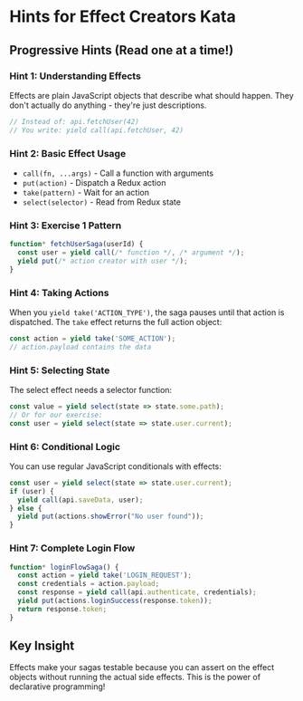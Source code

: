 # Hints for Effect Creators Kata

## Progressive Hints (Read one at a time!)

### Hint 1: Understanding Effects
Effects are plain JavaScript objects that describe what should happen. They don't actually do anything - they're just descriptions.

```javascript
// Instead of: api.fetchUser(42)
// You write: yield call(api.fetchUser, 42)
```

### Hint 2: Basic Effect Usage
- `call(fn, ...args)` - Call a function with arguments
- `put(action)` - Dispatch a Redux action
- `take(pattern)` - Wait for an action
- `select(selector)` - Read from Redux state

### Hint 3: Exercise 1 Pattern
```javascript
function* fetchUserSaga(userId) {
  const user = yield call(/* function */, /* argument */);
  yield put(/* action creator with user */);
}
```

### Hint 4: Taking Actions
When you `yield take('ACTION_TYPE')`, the saga pauses until that action is dispatched. The `take` effect returns the full action object:
```javascript
const action = yield take('SOME_ACTION');
// action.payload contains the data
```

### Hint 5: Selecting State
The select effect needs a selector function:
```javascript
const value = yield select(state => state.some.path);
// Or for our exercise:
const user = yield select(state => state.user.current);
```

### Hint 6: Conditional Logic
You can use regular JavaScript conditionals with effects:
```javascript
const user = yield select(state => state.user.current);
if (user) {
  yield call(api.saveData, user);
} else {
  yield put(actions.showError("No user found"));
}
```

### Hint 7: Complete Login Flow
```javascript
function* loginFlowSaga() {
  const action = yield take('LOGIN_REQUEST');
  const credentials = action.payload;
  const response = yield call(api.authenticate, credentials);
  yield put(actions.loginSuccess(response.token));
  return response.token;
}
```

## Key Insight
Effects make your sagas testable because you can assert on the effect objects without running the actual side effects. This is the power of declarative programming!